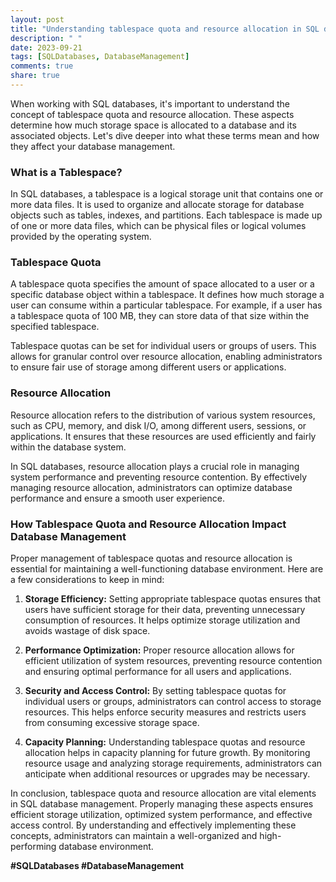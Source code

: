 ```yaml
---
layout: post
title: "Understanding tablespace quota and resource allocation in SQL databases"
description: " "
date: 2023-09-21
tags: [SQLDatabases, DatabaseManagement]
comments: true
share: true
---
```


When working with SQL databases, it's important to understand the concept of tablespace quota and resource allocation. These aspects determine how much storage space is allocated to a database and its associated objects. Let's dive deeper into what these terms mean and how they affect your database management.

### What is a Tablespace?

In SQL databases, a tablespace is a logical storage unit that contains one or more data files. It is used to organize and allocate storage for database objects such as tables, indexes, and partitions. Each tablespace is made up of one or more data files, which can be physical files or logical volumes provided by the operating system.

### Tablespace Quota

A tablespace quota specifies the amount of space allocated to a user or a specific database object within a tablespace. It defines how much storage a user can consume within a particular tablespace. For example, if a user has a tablespace quota of 100 MB, they can store data of that size within the specified tablespace.

Tablespace quotas can be set for individual users or groups of users. This allows for granular control over resource allocation, enabling administrators to ensure fair use of storage among different users or applications.

### Resource Allocation

Resource allocation refers to the distribution of various system resources, such as CPU, memory, and disk I/O, among different users, sessions, or applications. It ensures that these resources are used efficiently and fairly within the database system.

In SQL databases, resource allocation plays a crucial role in managing system performance and preventing resource contention. By effectively managing resource allocation, administrators can optimize database performance and ensure a smooth user experience.

### How Tablespace Quota and Resource Allocation Impact Database Management

Proper management of tablespace quotas and resource allocation is essential for maintaining a well-functioning database environment. Here are a few considerations to keep in mind:

1. **Storage Efficiency:** Setting appropriate tablespace quotas ensures that users have sufficient storage for their data, preventing unnecessary consumption of resources. It helps optimize storage utilization and avoids wastage of disk space.

2. **Performance Optimization:** Proper resource allocation allows for efficient utilization of system resources, preventing resource contention and ensuring optimal performance for all users and applications.

3. **Security and Access Control:** By setting tablespace quotas for individual users or groups, administrators can control access to storage resources. This helps enforce security measures and restricts users from consuming excessive storage space.

4. **Capacity Planning:** Understanding tablespace quotas and resource allocation helps in capacity planning for future growth. By monitoring resource usage and analyzing storage requirements, administrators can anticipate when additional resources or upgrades may be necessary.

In conclusion, tablespace quota and resource allocation are vital elements in SQL database management. Properly managing these aspects ensures efficient storage utilization, optimized system performance, and effective access control. By understanding and effectively implementing these concepts, administrators can maintain a well-organized and high-performing database environment.

**#SQLDatabases #DatabaseManagement**